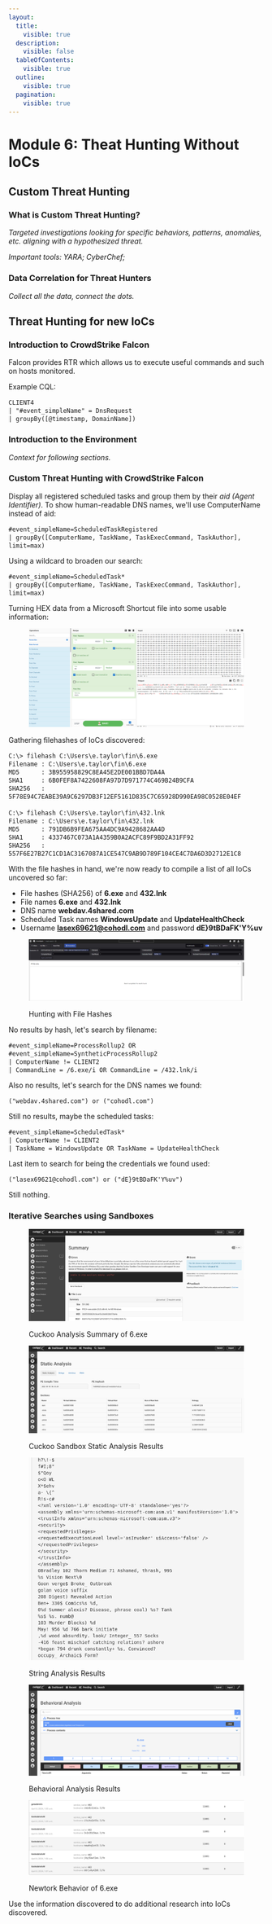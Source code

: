 ```yaml
---
layout:
  title:
    visible: true
  description:
    visible: false
  tableOfContents:
    visible: true
  outline:
    visible: true
  pagination:
    visible: true
---
```


# Module 6: Theat Hunting Without IoCs

## Custom Threat Hunting

### What is Custom Threat Hunting?

_Targeted investigations looking for specific behaviors, patterns, anomalies, etc. aligning with a hypothesized threat._&#x20;

_Important tools: YARA; CyberChef;_

### Data Correlation for Threat Hunters

_Collect all the data, connect the dots._

## Threat Hunting for new IoCs

### Introduction to CrowdStrike Falcon

Falcon provides RTR which allows us to execute useful commands and such on hosts monitored.

Example CQL:

```splunk-spl
CLIENT4
| "#event_simpleName" = DnsRequest
| groupBy([@timestamp, DomainName])
```

### Introduction to the Environment

_Context for following sections._

### Custom Threat Hunting with CrowdStrike Falcon

Display all registered scheduled tasks and group them by their _aid (Agent Identifier)_. To show human-readable DNS names, we'll use ComputerName instead of aid:

```splunk-spl
#event_simpleName=ScheduledTaskRegistered
| groupBy([ComputerName, TaskName, TaskExecCommand, TaskAuthor], limit=max)
```

Using a wildcard to broaden our search:

```splunk-spl
#event_simpleName=ScheduledTask*
| groupBy([ComputerName, TaskName, TaskExecCommand, TaskAuthor], limit=max)
```

Turning HEX data from a Microsoft Shortcut file into some usable information:

<figure><img src="../../../.gitbook/assets/image (1) (1) (1) (1).png" alt=""><figcaption></figcaption></figure>

Gathering filehashes of IoCs discovered:

```batch
C:\> filehash C:\Users\e.taylor\fin\6.exe
Filename : C:\Users\e.taylor\fin\6.exe
MD5      : 3B955958829C8EA45E2DE001BBD7DA4A
SHA1     : 6B0FEF8A7422608FA97D7D971774C469B24B9CFA
SHA256   : 5F78E94C7EABE39A9C6297DB3F12EF5161D835C7C65928D990EA98C0528E04EF

C:\> filehash C:\Users\e.taylor\fin\432.lnk
Filename : C:\Users\e.taylor\fin\432.lnk
MD5      : 791DB6B9FEA675AA4DC9A9428682AA4D
SHA1     : 4337467C073A1A4359B0A2ACFC89F9BD2A31FF92
SHA256   : 557F6E27B27C1CD1AC3167087A1CE547C9AB9D789F104CE4C7DA6D3D2712E1C8
```

With the file hashes in hand, we're now ready to compile a list of all IoCs uncovered so far:

* File hashes (SHA256) of **6.exe** and **432.lnk**
* File names **6.exe** and **432.lnk**
* DNS name **webdav.4shared.com**
* Scheduled Task names **WindowsUpdate** and **UpdateHealthCheck**
* Username **lasex69621@cohodl.com** and password **dE}9tBDaFK'Y%uv**

<figure><img src="../../../.gitbook/assets/image (1) (1) (1) (1) (1).png" alt=""><figcaption><p>Hunting with File Hashes</p></figcaption></figure>

No results by hash, let's search by filename:

```splunk-spl
#event_simpleName=ProcessRollup2 OR #event_simpleName=SyntheticProcessRollup2
| ComputerName != CLIENT2
| CommandLine = /6.exe/i OR CommandLine = /432.lnk/i
```

Also no results, let's search for the DNS names we found:

```splunk-spl
("webdav.4shared.com") or ("cohodl.com")
```

Still no results, maybe the scheduled tasks:

```splunk-spl
#event_simpleName=ScheduledTask*
| ComputerName != CLIENT2
| TaskName = WindowsUpdate OR TaskName = UpdateHealthCheck
```

Last item to search for being the credentials we found used:

```splunk-spl
("lasex69621@cohodl.com") or ("dE}9tBDaFK'Y%uv")
```

Still nothing.

### Iterative Searches using Sandboxes

<figure><img src="../../../.gitbook/assets/image (12) (1) (1).png" alt=""><figcaption><p>Cuckoo Analysis Summary of 6.exe</p></figcaption></figure>

<figure><img src="../../../.gitbook/assets/image (13) (1).png" alt=""><figcaption><p>Cuckoo Sandbox Static Analysis Results</p></figcaption></figure>

<figure><img src="../../../.gitbook/assets/image (14) (1).png" alt=""><figcaption><p>String Analysis Results</p></figcaption></figure>

<figure><img src="../../../.gitbook/assets/image (15) (1).png" alt=""><figcaption><p>Behavioral Analysis Results</p></figcaption></figure>

<figure><img src="../../../.gitbook/assets/image (16) (1).png" alt=""><figcaption><p>Newtork Behavior of 6.exe</p></figcaption></figure>

Use the information discovered to do additional research into IoCs discovered.
